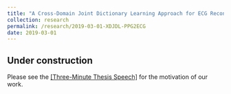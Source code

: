 ```yaml
---
title: "A Cross-Domain Joint Dictionary Learning Approach for ECG Reconstruction from PPG"
collection: research
permalink: /research/2019-03-01-XDJDL-PPG2ECG
date: 2019-03-01
---
```

## Under construction
Please see the [[Three-Minute Thesis Speech]](https://youtu.be/F8fYKDbBZ5Q) for the motivation of our work.
<!--For further technical explanation of the framework and results, please find the following [[Youtube video]](https://youtu.be/3K5BkITTU-c).
For further technical details, please find our paper when available.-->
